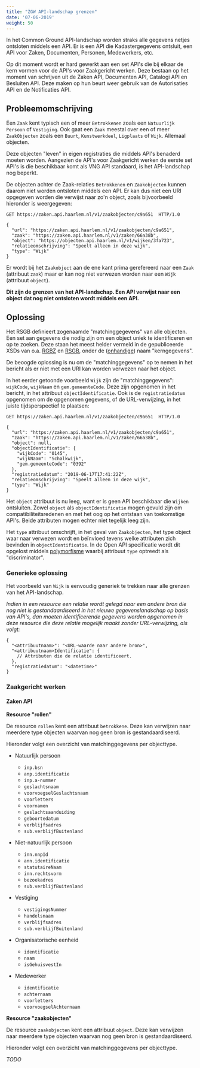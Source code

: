 ```yaml
---
title: "ZGW API-landschap grenzen"
date: '07-06-2019'
weight: 50
---
```


In het Common Ground API-landschap worden straks alle gegevens netjes ontsloten 
middels een API. Er is een API die Kadastergegevens ontsluit, een API voor 
Zaken, Documenten, Personen, Medewerkers, etc.

Op dit moment wordt er hard gewerkt aan een set API's die bij elkaar de
kern vormen voor de API's voor Zaakgericht werken. Deze bestaan op het moment
van schrijven uit de Zaken API, Documenten API, Catalogi API en Besluiten API.
Deze maken op hun beurt weer gebruik van de Autorisaties API en de Notificaties 
API.

## Probleemomschrijving

Een `Zaak` kent typisch een of meer `Betrokkenen` zoals een 
`Natuurlijk Persoon` of `Vestiging`. Ook gaat een `Zaak` meestal over een of 
meer `ZaakObjecten` zoals een `Buurt`, `Kunstwerkdeel`, `Ligplaats` of `Wijk`. 
Allemaal objecten.

Deze objecten "leven" in eigen registraties die middels API's benaderd moeten 
worden. Aangezien de API's voor Zaakgericht werken de eerste set API's is die 
beschikbaar komt als VNG API standaard, is het API-landschap nog beperkt.

De objecten achter de Zaak-relaties `Betrokkenen` en `Zaakobjecten` kunnen 
daarom niet worden ontsloten middels een API. Er kan dus niet een URI opgegeven
worden die verwijst naar zo'n object, zoals bijvoorbeeld hieronder is 
weergegeven:

```http
GET https://zaken.api.haarlem.nl/v1/zaakobjecten/c9a651  HTTP/1.0

{
  "url": "https://zaken.api.haarlem.nl/v1/zaakobjecten/c9a651",
  "zaak": "https://zaken.api.haarlem.nl/v1/zaken/66a38b",
  "object": "https://objecten.api.haarlem.nl/v1/wijken/3fa723",
  "relatieomschrijving": "Speelt alleen in deze wijk",
  "type": "Wijk"
}
```

Er wordt bij het `Zaakobject` aan de ene kant prima gerefereerd naar een `Zaak`
(attribuut `zaak`) maar er kan nog niet verwezen worden naar een `Wijk`
(attribuut `object`).

**Dit zijn de grenzen van het API-landschap. Een API verwijst naar een object
dat nog niet ontsloten wordt middels een API.**

## Oplossing

Het RSGB definieert zogenaamde "matchinggegevens" van alle objecten. Een set 
aan gegevens die nodig zijn om een object uniek te identificeren en op te 
zoeken. Deze staan het meest helder vermeld in de gepubliceerde XSDs van o.a. 
[RGBZ] en [RSGB], onder de ([onhandige][matching-vs-kern-gegevens]) naam 
"kerngegevens".

De beoogde oplossing is nu om de "matchinggegevens" op te nemen in het bericht 
als er niet met een URI kan worden verwezen naar het object.

In het eerder getoonde voorbeeld `Wijk` zijn de "matchinggegevens": `wijkCode`, 
`wijkNaam` en `gem.gemeenteCode`. Deze zijn opgenomen in het bericht, in het 
attribuut `objectIdentificatie`. Ook is de `registratiedatum` opgenomen om
de opgenomen gegevens, of de URL-verwijzing, in het juiste tijdsperspectief
te plaatsen:

```http
GET https://zaken.api.haarlem.nl/v1/zaakobjecten/c9a651  HTTP/1.0

{
  "url": "https://zaken.api.haarlem.nl/v1/zaakobjecten/c9a651",
  "zaak": "https://zaken.api.haarlem.nl/v1/zaken/66a38b",
  "object": null,
  "objectIdentificatie": {
    "wijkCode": "0145",
    "wijkNaam": "Schalkwijk",
    "gem.gemeenteCode": "0392"
  },
  "registratiedatum": "2019-06-17T17:41:22Z",
  "relatieomschrijving": "Speelt alleen in deze wijk",
  "type": "Wijk"
}
```

Het `object` attribuut is nu leeg, want er is geen API beschikbaar die `Wijken`
ontsluiten. Zowel `object` als `objectIdentificatie` mogen gevuld zijn om
compatibiliteitsredenen en met het oog op het ontstaan van toekomstige API's.
Beide attributen mogen echter niet tegelijk leeg zijn.

Het `type` attribuut omschrijft, in het geval van `Zaakobjecten`, het type 
object waar naar verwezen wordt en beïnvloed tevens welke attributen zich 
bevinden in `objectIdentificatie`. In de Open API specificatie wordt dit 
opgelost middels [polymorfisme] waarbij attribuut `type` optreedt als 
"discriminator".

### Generieke oplossing

Het voorbeeld van `Wijk` is eenvoudig generiek te trekken naar alle grenzen van
het API-landschap.

*Indien in een resource een relatie wordt gelegd naar een andere bron die nog 
niet is gestandaardiseerd in het nieuwe gegevenslandschap op basis van API's, 
dan moeten identificerende gegevens worden opgenomen in deze resource die deze
relatie mogelijk maakt zonder URL-verwijzing, als volgt:*

```
{
  "<attribuutnaam>": "<URL-waarde naar andere bron>",
  "<attribuutnaam>Identificatie": {
    // Attributen die de relatie identificeert.
  },
  "registratiedatum": "<datetime>"
}
```

### Zaakgericht werken

#### Zaken API

**Resource "rollen"**

De resource `rollen` kent een attribuut `betrokkene`. Deze kan verwijzen naar 
meerdere type objecten waarvan nog geen bron is gestandaardiseerd.

Hieronder volgt een overzicht van matchinggegevens per objecttype.

* Natuurlijk persoon
    
    * `inp.bsn`
    * `anp.identificatie`
    * `inp.a-nummer`
    * `geslachtsnaam`
    * `voorvoegselGeslachtsnaam`
    * `voorletters`
    * `voornamen`
    * `geslachtsaanduiding`
    * `geboortedatum`
    * `verblijfsadres`
    * `sub.verblijfBuitenland`

* Niet-natuurlijk persoon

    * `inn.nnpId`
    * `ann.identificatie`
    * `statutaireNaam`
    * `inn.rechtsvorm`
    * `bezoekadres`
    * `sub.verblijfBuitenland`

* Vestiging

    * `vestigingsNummer`
    * `handelsnaam`
    * `verblijfsadres`
    * `sub.verblijfBuitenland`

* Organisatorische eenheid

    * `identificatie`
    * `naam`
    * `isGehuisvestIn`

* Medewerker

    * `identificatie`
    * `achternaam`
    * `voorletters`
    * `voorvoegselAchternaam`

**Resource "zaakobjecten"**

De resource `zaakobjecten` kent een attribuut `object`. Deze kan verwijzen naar 
meerdere type objecten waarvan nog geen bron is gestandaardiseerd.

Hieronder volgt een overzicht van matchinggegevens per objecttype.

*TODO*


[matching-vs-kern-gegevens]: https://discussie.kinggemeenten.nl/discussie/gemma/stuf-301/wijzig-de-term-kerngegevens-matchinggegevens
[RSGB]: https://www.gemmaonline.nl/index.php/Sectormodel_Basisgegevens:_StUF-BG
[RGBZ]: https://www.gemmaonline.nl/index.php/Documentatie_Zaak-_en_Documentservices
[polymorfisme]: https://swagger.io/docs/specification/data-models/inheritance-and-polymorphism/
